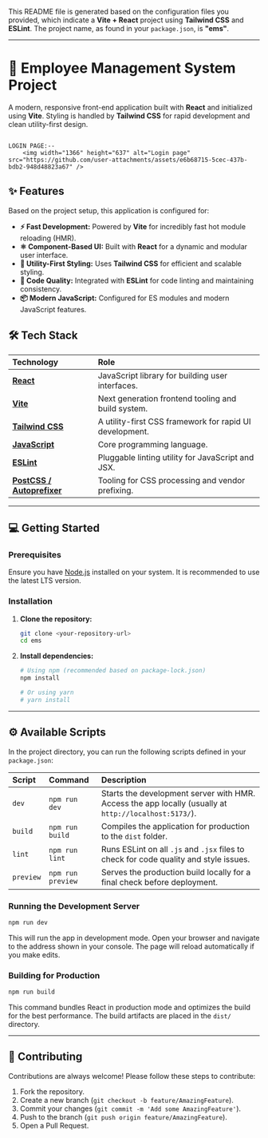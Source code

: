 This README file is generated based on the configuration files you provided, which indicate a **Vite + React** project using **Tailwind CSS** and **ESLint**. The project name, as found in your `package.json`, is **"ems"**.

-----

# 🚀 Employee Management System Project

A modern, responsive front-end application built with **React** and initialized using **Vite**. Styling is handled by **Tailwind CSS** for rapid development and clean utility-first design.

                                                                          LOGIN PAGE:--
        <img width="1366" height="637" alt="Login page" src="https://github.com/user-attachments/assets/e6b68715-5cec-437b-bdb2-948d48823a67" />
        


                                                        


## ✨ Features

Based on the project setup, this application is configured for:

  * **⚡️ Fast Development:** Powered by **Vite** for incredibly fast hot module reloading (HMR).
  * **⚛️ Component-Based UI:** Built with **React** for a dynamic and modular user interface.
  * **🎨 Utility-First Styling:** Uses **Tailwind CSS** for efficient and scalable styling.
  * **📐 Code Quality:** Integrated with **ESLint** for code linting and maintaining consistency.
  * **📦 Modern JavaScript:** Configured for ES modules and modern JavaScript features.

## 🛠️ Tech Stack

| Technology | Role |
| :--- | :--- |
| **[React](https://reactjs.org/)** | JavaScript library for building user interfaces. |
| **[Vite](https://vitejs.dev/)** | Next generation frontend tooling and build system. |
| **[Tailwind CSS](https://tailwindcss.com/)** | A utility-first CSS framework for rapid UI development. |
| **[JavaScript](https://developer.mozilla.org/en-US/docs/Web/JavaScript)** | Core programming language. |
| **[ESLint](https://eslint.org/)** | Pluggable linting utility for JavaScript and JSX. |
| **[PostCSS / Autoprefixer](https://postcss.org/)** | Tooling for CSS processing and vendor prefixing. |

-----

## 💻 Getting Started

### Prerequisites

Ensure you have [Node.js](https://nodejs.org/) installed on your system. It is recommended to use the latest LTS version.

### Installation

1.  **Clone the repository:**
    ```bash
    git clone <your-repository-url>
    cd ems
    ```
2.  **Install dependencies:**
    ```bash
    # Using npm (recommended based on package-lock.json)
    npm install

    # Or using yarn
    # yarn install
    ```

-----

## ⚙️ Available Scripts

In the project directory, you can run the following scripts defined in your `package.json`:

| Script | Command | Description |
| :--- | :--- | :--- |
| `dev` | `npm run dev` | Starts the development server with HMR. Access the app locally (usually at `http://localhost:5173/`). |
| `build` | `npm run build` | Compiles the application for production to the `dist` folder. |
| `lint` | `npm run lint` | Runs ESLint on all `.js` and `.jsx` files to check for code quality and style issues. |
| `preview` | `npm run preview` | Serves the production build locally for a final check before deployment. |

### Running the Development Server

```bash
npm run dev
```

This will run the app in development mode. Open your browser and navigate to the address shown in your console. The page will reload automatically if you make edits.

### Building for Production

```bash
npm run build
```

This command bundles React in production mode and optimizes the build for the best performance. The build artifacts are placed in the `dist/` directory.

-----

## 🤝 Contributing

Contributions are always welcome\! Please follow these steps to contribute:

1.  Fork the repository.
2.  Create a new branch (`git checkout -b feature/AmazingFeature`).
3.  Commit your changes (`git commit -m 'Add some AmazingFeature'`).
4.  Push to the branch (`git push origin feature/AmazingFeature`).
5.  Open a Pull Request.

